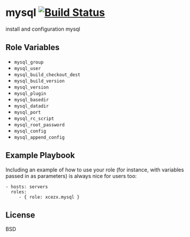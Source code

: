 mysql [![Build Status](https://travis-ci.org/xcezx/ansible-mysql.svg)](https://travis-ci.org/xcezx/ansible-mysql)
=========

install and configuration mysql

Role Variables
--------------

- `mysql_group`
- `mysql_user`
- `mysql_build_checkout_dest`
- `mysql_build_version`
- `mysql_version`
- `mysql_plugin`
- `mysql_basedir`
- `mysql_datadir`
- `mysql_port`
- `mysql_rc_script`
- `mysql_root_password`
- `mysql_config`
- `mysql_append_config`

Example Playbook
----------------

Including an example of how to use your role (for instance, with variables passed in as parameters) is always nice for users too:

    - hosts: servers
      roles:
         - { role: xcezx.mysql }

License
-------

BSD

